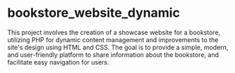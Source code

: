 # bookstore_website_dynamic
This project involves the creation of a showcase website for a bookstore, utilizing PHP for dynamic content management and improvements to the site's design using HTML and CSS. The goal is to provide a simple, modern, and user-friendly platform to share information about the bookstore, and facilitate easy navigation for users.
